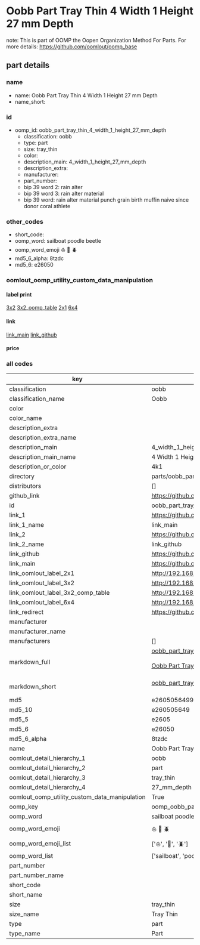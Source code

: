 # Oobb Part Tray Thin 4 Width 1 Height 27 mm Depth  

note: This is part of OOMP the Oopen Organization Method For Parts. For more details: https://github.com/oomlout/oomp_base

##  part details
  







### name
* name: Oobb Part Tray Thin 4 Width 1 Height 27 mm Depth
* name_short: 
### id
* oomp_id: oobb_part_tray_thin_4_width_1_height_27_mm_depth
  * classification: oobb
  * type: part
  * size: tray_thin
  * color: 
  * description_main: 4_width_1_height_27_mm_depth
  * description_extra: 
  * manufacturer: 
  * part_number: 
  * bip 39 word 2: rain alter
  * bip 39 word 3: rain alter material
  * bip 39 word: rain alter material punch grain birth muffin naive since donor coral athlete

### other_codes
* short_code: 
* oomp_word: sailboat poodle beetle
* oomp_word_emoji :sailboat: :poodle: :beetle:
* md5_6_alpha: 8tzdc
* md5_6: e26050






### oomlout_oomp_utility_custom_data_manipulation
#### label print
[3x2](http://192.168.1.245:1112/?label=oomp%208tzdc)
[3x2_oomp_table](http://192.168.1.108:1112/?label=oomp%208tzdc)
[2x1](http://192.168.1.242:1112/?label=oomp%208tzdc)
[6x4](http://192.168.1.55:1112/?label=oomp%208tzdc)    

#### link

[link_main](https://github.com/oomlout/oomlout_oomp_version_1_messy/tree/main/parts/oobb_part_tray_thin_4_width_1_height_27_mm_depth) [link_github](https://github.com/oomlout/oomlout_oomp_version_1_messy/tree/main/parts/oobb_part_tray_thin_4_width_1_height_27_mm_depth)                             

#### price







### all codes 
| key | value |  
| --- | --- |  
| classification | oobb |  
| classification_name | Oobb |  
| color |  |  
| color_name |  |  
| description_extra |  |  
| description_extra_name |  |  
| description_main | 4_width_1_height_27_mm_depth |  
| description_main_name | 4 Width 1 Height 27 mm Depth |  
| description_or_color | 4k1 |  
| directory | parts/oobb_part_tray_thin_4_width_1_height_27_mm_depth |  
| distributors | [] |  
| github_link | https://github.com/oomlout/oomlout_oomp_part_src/tree/main/parts/oobb_part_tray_thin_4_width_1_height_27_mm_depth |  
| id | oobb_part_tray_thin_4_width_1_height_27_mm_depth |  
| link_1 | https://github.com/oomlout/oomlout_oomp_version_1_messy/tree/main/parts/oobb_part_tray_thin_4_width_1_height_27_mm_depth |  
| link_1_name | link_main |  
| link_2 | https://github.com/oomlout/oomlout_oomp_version_1_messy/tree/main/parts/oobb_part_tray_thin_4_width_1_height_27_mm_depth |  
| link_2_name | link_github |  
| link_github | https://github.com/oomlout/oomlout_oomp_version_1_messy/tree/main/parts/oobb_part_tray_thin_4_width_1_height_27_mm_depth |  
| link_main | https://github.com/oomlout/oomlout_oomp_version_1_messy/tree/main/parts/oobb_part_tray_thin_4_width_1_height_27_mm_depth |  
| link_oomlout_label_2x1 | http://192.168.1.242:1112/?label=oomp%208tzdc |  
| link_oomlout_label_3x2 | http://192.168.1.245:1112/?label=oomp%208tzdc |  
| link_oomlout_label_3x2_oomp_table | http://192.168.1.108:1112/?label=oomp%208tzdc |  
| link_oomlout_label_6x4 | http://192.168.1.55:1112/?label=oomp%208tzdc |  
| link_redirect | https://github.com/oomlout/oomlout_oomp_version_1_messy/tree/main/parts/oobb_part_tray_thin_4_width_1_height_27_mm_depth |  
| manufacturer |  |  
| manufacturer_name |  |  
| manufacturers | [] |  
| markdown_full | [oobb_part_tray_thin_4_width_1_height_27_mm_depth](none)<br>[](none)<br>[Oobb Part Tray Thin 4 Width 1 Height 27 Mm Depth](none)<br><br> |  
| markdown_short | [oobb_part_tray_thin_4_width_1_height_27_mm_depth](none)<br><br> |  
| md5 | e26050564992b2245ab2cadd11c1dd88 |  
| md5_10 | e260505649 |  
| md5_5 | e2605 |  
| md5_6 | e26050 |  
| md5_6_alpha | 8tzdc |  
| name | Oobb Part Tray Thin 4 Width 1 Height 27 mm Depth |  
| oomlout_detail_hierarchy_1 | oobb |  
| oomlout_detail_hierarchy_2 | part |  
| oomlout_detail_hierarchy_3 | tray_thin |  
| oomlout_detail_hierarchy_4 | 27_mm_depth |  
| oomlout_oomp_utility_custom_data_manipulation | True |  
| oomp_key | oomp_oobb_part_tray_thin_4_width_1_height_27_mm_depth |  
| oomp_word | sailboat poodle beetle |  
| oomp_word_emoji | :sailboat: :poodle: :beetle: |  
| oomp_word_emoji_list | [':sailboat:', ':poodle:', ':beetle:'] |  
| oomp_word_list | ['sailboat', 'poodle', 'beetle'] |  
| part_number |  |  
| part_number_name |  |  
| short_code |  |  
| short_name |  |  
| size | tray_thin |  
| size_name | Tray Thin |  
| type | part |  
| type_name | Part |  
